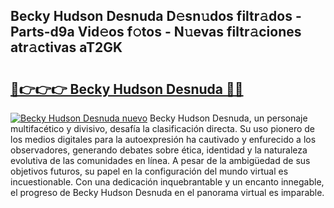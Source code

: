 ## Becky Hudson Desnuda D𝚎sn𝚞dos filtr𝚊dos - Parts-d9a Vid𝚎os f𝚘tos - N𝚞evas filtr𝚊ciones atr𝚊ctivas aT2GK

# <h2><a href="http://mbdjoe.tromn.icu/?c=Becky+Hudson+Desnuda">🔗👉👉👉 Becky Hudson Desnuda 🔗🔗</a></h2>

[![Becky Hudson Desnuda nuevo](https://i.imgur.com/pEAQMta.gif)](http://mbdjoe.tromn.icu/?c=Becky+Hudson+Desnuda)
Becky Hudson Desnuda, un personaje multifacético y divisivo, desafía la clasificación directa. Su uso pionero de los medios digitales para la autoexpresión ha cautivado y enfurecido a los observadores, generando debates sobre ética, identidad y la naturaleza evolutiva de las comunidades en línea. A pesar de la ambigüedad de sus objetivos futuros, su papel en la configuración del mundo virtual es incuestionable. Con una dedicación inquebrantable y un encanto innegable, el progreso de Becky Hudson Desnuda en el panorama virtual es imparable.
